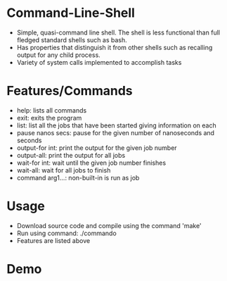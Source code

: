 # Command-Line-Shell
  - Simple, quasi-command line shell. The shell is less functional than full fledged standard shells such as bash.
  - Has properties that distinguish it from other shells such as recalling output for any child process.
  - Variety of system calls implemented to accomplish tasks

# Features/Commands
  - help: lists all commands
  - exit: exits the program
  - list: list all the jobs that have been started giving information on each
  - pause nanos secs: pause for the given number of nanoseconds and seconds
  - output-for int: print the output for the given job number
  - output-all: print the output for all jobs
  - wait-for int: wait until the given job number finishes
  - wait-all: wait for all jobs to finish
  - command arg1...: non-built-in is run as job
 
# Usage
  - Download source code and compile using the command 'make'
  - Run using command: ./commando
  - Features are listed above

# Demo
 
